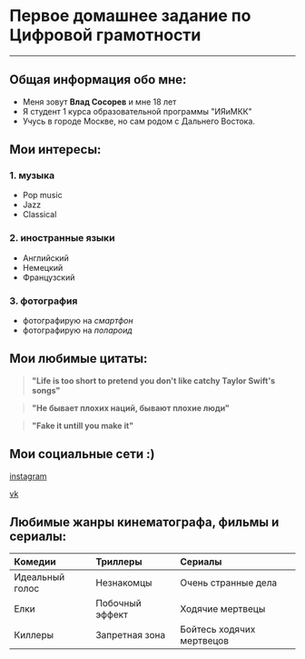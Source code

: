 # Первое домашнее задание по Цифровой грамотности
- - -
## Общая информация обо мне:
* Меня зовут **Влад Сосорев** и мне 18 лет
* Я студент 1 курса образовательной программы "ИЯиМКК"
* Учусь в городе Москве, но сам родом с Дальнего Востока.
## Мои интересы:
### 1. музыка
* Pop music
* Jazz
* Classical
### 2. иностранные языки
* Английский
* Немецкий
* Французский
### 3. фотография
* фотографирую на *смартфон*
* фотографирую на *полароид*
## Мои любимые цитаты:
> **"Life is too short to pretend you don't like catchy Taylor Swift's songs"**

> **"Не бывает плохих наций, бывают плохие люди"**

> **"Fake it untill you make it"**
## Мои социальные сети :)
[instagram](https://www.instagram.com/bluffingboy/)

[vk](https://vk.com/bluffingboy)
## Любимые жанры кинематографа, фильмы и сериалы:
| Комедии        | Триллеры       | Сериалы                  |
| :--------------|:---------------|:-------------------------|
| Идеальный голос| Незнакомцы     | Очень странные дела      |
| Елки           | Побочный эффект| Ходячие мертвецы         |
| Киллеры        | Запретная зона | Бойтесь ходячих мертвецов|







